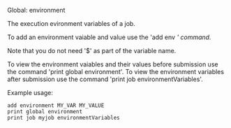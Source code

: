 Global: environment

The execution evironment variables of a job.

To add an environment vaiable and value use the 'add env <var> <value>' command.

Note that you do not need '$' as part of the variable name.

To view the environment vaiables and their values before submission use the command 'print global environment'.
To view the environment variables after submission use the command 'print job <jobname> environmentVariables'.

Example usage:

	add environment MY_VAR MY_VALUE
    print global environment
    print job myjob environmentVariables

